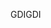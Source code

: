 <span data-ttu-id="f80ba-101">GDI</span><span class="sxs-lookup"><span data-stu-id="f80ba-101">GDI</span></span>